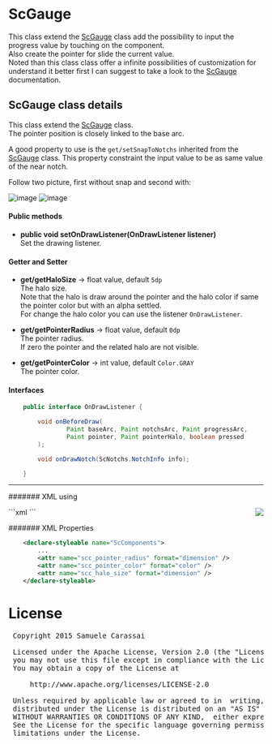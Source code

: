 # ScGauge
This class extend the [ScGauge](ScGauge.md) class add the possibility to input the progress value by touching on the component.<br />
Also create the pointer for slide the current value.<br />
Noted than this class class offer a infinite possibilities of customization for understand it better first I can suggest to take a look to the [ScGauge](ScGauge.md) documentation.


## ScGauge class details
This class extend the [ScGauge](ScGauge.md) class.<br />
The pointer position is closely linked to the base arc.<br />
 
A good property to use is the <code>get/setSnapToNotchs</code> inherited from the [ScGauge](ScGauge.md) class.
This property constraint the input value to be as same value of the near notch.<br />

Follow two picture, first without snap and second with:
 
![image](https://github.com/Paroca72/sc-widgets/blob/master/raw/scseekbar/1.jpg)
![image](https://github.com/Paroca72/sc-widgets/blob/master/raw/scseekbar/2.jpg)


#### Public methods

- **public void setOnDrawListener(OnDrawListener listener)**<br />
Set the drawing listener.


#### Getter and Setter

- **get/getHaloSize**  -> float value, default <code>5dp</code><br />
The halo size.<br />
Note that the halo is draw around the pointer and the halo color if same the pointer color but with an alpha settled.<br />
For change the halo color you can use the listener <code>OnDrawListener</code>. 

- **get/getPointerRadius**  -> float value, default <code>0dp</code><br />
The pointer radius.<br />
If zero the pointer and the related halo are not visible.

- **get/getPointerColor**  -> int value, default <code>Color.GRAY</code><br />
The pointer color.


#### Interfaces

```java
    public interface OnDrawListener {

        void onBeforeDraw(
                Paint baseArc, Paint notchsArc, Paint progressArc,
                Paint pointer, Paint pointerHalo, boolean pressed
        );

        void onDrawNotch(ScNotchs.NotchInfo info);

    }
```


---
####### XML using

<img align="right" src="https://github.com/Paroca72/sc-widgets/blob/master/raw/scseekbar/1.jpg"> 
```xml
    <com.sccomponents.widgets.ScGauge
        xmlns:sc="http://schemas.android.com/apk/res-auto"
        android:id="@+id/notchs"
        android:layout_width="200dp"
        android:layout_height="200dp"
        android:background="#cccccc"
        android:padding="10dp"
        sc:scc_angle_sweep="270"
        sc:scc_stroke_size="6dp"
        sc:scc_progress_size="3dp"
        sc:scc_value="135"
        sc:scc_notchs="12" />
```

####### XML Properties
```xml
    <declare-styleable name="ScComponents">
        ...
        <attr name="scc_pointer_radius" format="dimension" />
        <attr name="scc_pointer_color" format="color" />
        <attr name="scc_halo_size" format="dimension" />
    </declare-styleable>
```



# License
<pre>
 Copyright 2015 Samuele Carassai

 Licensed under the Apache License, Version 2.0 (the "License");
 you may not use this file except in compliance with the License.
 You may obtain a copy of the License at

     http://www.apache.org/licenses/LICENSE-2.0

 Unless required by applicable law or agreed to in  writing, software
 distributed under the License is distributed on an "AS IS" BASIS,
 WITHOUT WARRANTIES OR CONDITIONS OF ANY KIND,  either express or implied.
 See the License for the specific language governing permissions and
 limitations under the License.
</pre>